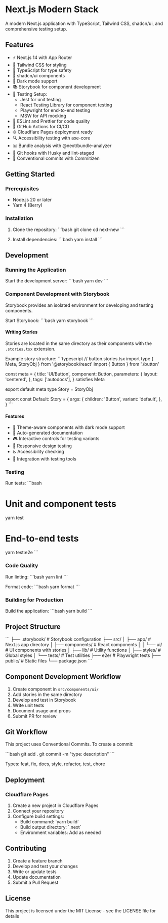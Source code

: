 # Next.js Modern Stack

A modern Next.js application with TypeScript, Tailwind CSS, shadcn/ui, and comprehensive testing setup.

## Features

- ⚡️ Next.js 14 with App Router
- 🎨 Tailwind CSS for styling
- 🎯 TypeScript for type safety
- 🎪 shadcn/ui components
- 🌙 Dark mode support
- 📚 Storybook for component development
- 🧪 Testing Setup:
  - Jest for unit testing
  - React Testing Library for component testing
  - Playwright for end-to-end testing
  - MSW for API mocking
- 📝 ESLint and Prettier for code quality
- 🚀 GitHub Actions for CI/CD
- 🌐 Cloudflare Pages deployment ready
- 🔍 Accessibility testing with axe-core
- 📊 Bundle analysis with @next/bundle-analyzer
- 🎯 Git hooks with Husky and lint-staged
- 📝 Conventional commits with Commitizen

## Getting Started

### Prerequisites

- Node.js 20 or later
- Yarn 4 (Berry)

### Installation

1. Clone the repository:
   \`\`\`bash
   git clone <repository-url>
   cd next-new
   \`\`\`

2. Install dependencies:
   \`\`\`bash
   yarn install
   \`\`\`

## Development

### Running the Application

Start the development server:
\`\`\`bash
yarn dev
\`\`\`

### Component Development with Storybook

Storybook provides an isolated environment for developing and testing components.

Start Storybook:
\`\`\`bash
yarn storybook
\`\`\`

#### Writing Stories

Stories are located in the same directory as their components with the `.stories.tsx` extension.

Example story structure:
\`\`\`typescript
// button.stories.tsx
import type { Meta, StoryObj } from '@storybook/react'
import { Button } from './button'

const meta = {
title: 'UI/Button',
component: Button,
parameters: {
layout: 'centered',
},
tags: ['autodocs'],
} satisfies Meta<typeof Button>

export default meta
type Story = StoryObj<typeof Button>

export const Default: Story = {
args: {
children: 'Button',
variant: 'default',
},
}
\`\`\`

#### Features

- 🎨 Theme-aware components with dark mode support
- 📝 Auto-generated documentation
- 🎮 Interactive controls for testing variants
- 📱 Responsive design testing
- ♿️ Accessibility checking
- 🧪 Integration with testing tools

### Testing

Run tests:
\`\`\`bash

# Unit and component tests

yarn test

# End-to-end tests

yarn test:e2e
\`\`\`

### Code Quality

Run linting:
\`\`\`bash
yarn lint
\`\`\`

Format code:
\`\`\`bash
yarn format
\`\`\`

### Building for Production

Build the application:
\`\`\`bash
yarn build
\`\`\`

## Project Structure

\`\`\`
├── .storybook/ # Storybook configuration
├── src/
│ ├── app/ # Next.js app directory
│ ├── components/ # React components
│ │ └── ui/ # UI components with stories
│ ├── lib/ # Utility functions
│ ├── styles/ # Global styles
│ └── tests/ # Test utilities
├── e2e/ # Playwright tests
├── public/ # Static files
└── package.json
\`\`\`

## Component Development Workflow

1. Create component in `src/components/ui/`
2. Add stories in the same directory
3. Develop and test in Storybook
4. Write unit tests
5. Document usage and props
6. Submit PR for review

## Git Workflow

This project uses Conventional Commits. To create a commit:

\`\`\`bash
git add .
git commit -m "type: description"
\`\`\`

Types: feat, fix, docs, style, refactor, test, chore

## Deployment

### Cloudflare Pages

1. Create a new project in Cloudflare Pages
2. Connect your repository
3. Configure build settings:
   - Build command: \`yarn build\`
   - Build output directory: \`.next\`
   - Environment variables: Add as needed

## Contributing

1. Create a feature branch
2. Develop and test your changes
3. Write or update tests
4. Update documentation
5. Submit a Pull Request

## License

This project is licensed under the MIT License - see the LICENSE file for details
